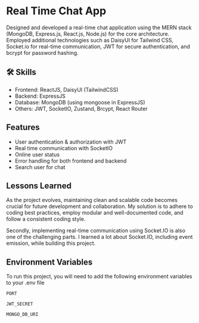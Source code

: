 
# Real Time Chat App

Designed and developed a real-time chat application using the MERN stack (MongoDB, Express.js, React.js, Node.js) for the core architecture. Employed additional technologies such as DaisyUI for Tailwind CSS, Socket.io for real-time communication, JWT for secure authentication, and bcrypt for password hashing.


## 🛠 Skills
- Frontend: ReactJS, DaisyUI (TailwindCSS)
- Backend: ExpressJS
- Database: MongoDB (using mongoose in ExpressJS)
- Others: JWT, SocketIO, Zustand, Brcypt, React Router




## Features

- User authentication & authorization with JWT
- Real time communication with SocketIO
- Online user status
- Error handling for both frontend and backend
- Search user for chat




## Lessons Learned

As the project evolves, maintaining clean and scalable code becomes crucial for future development and collaboration. My solution is to adhere to coding best practices, employ modular and well-documented code, and follow a consistent coding style.

Secondly, implementing real-time communication using Socket.IO is also one of the challenging parts. I learned a lot about Socket.IO, including event emission, while building this project.

## Environment Variables

To run this project, you will need to add the following environment variables to your .env file

`PORT`

`JWT_SECRET`

`MONGO_DB_URI`
